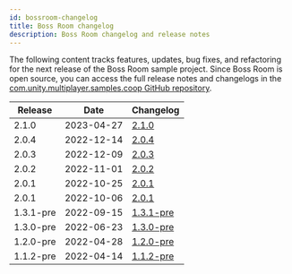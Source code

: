 ```yaml
---
id: bossroom-changelog
title: Boss Room changelog
description: Boss Room changelog and release notes
---
```


The following content tracks features, updates, bug fixes, and refactoring for the next release of the Boss Room sample project. Since Boss Room is open source, you can access the full release notes and changelogs in the [com.unity.multiplayer.samples.coop GitHub repository](https://github.com/Unity-Technologies/com.unity.multiplayer.samples.coop).

| Release | Date | Changelog |
|---|---|---|
| 2.1.0 | 2023-04-27 | [2.1.0](https://github.com/Unity-Technologies/com.unity.multiplayer.samples.coop/releases/tag/v2.1.0) |
| 2.0.4 | 2022-12-14 | [2.0.4](https://github.com/Unity-Technologies/com.unity.multiplayer.samples.coop/releases/tag/v2.0.4) |
| 2.0.3 | 2022-12-09 | [2.0.3](https://github.com/Unity-Technologies/com.unity.multiplayer.samples.coop/releases/tag/v2.0.3) |
| 2.0.2 | 2022-11-01 | [2.0.2](https://github.com/Unity-Technologies/com.unity.multiplayer.samples.coop/releases/tag/v2.0.2) |
| 2.0.1 | 2022-10-25 | [2.0.1](https://github.com/Unity-Technologies/com.unity.multiplayer.samples.coop/releases/tag/v2.0.1) |
| 2.0.1 | 2022-10-06 | [2.0.1](https://github.com/Unity-Technologies/com.unity.multiplayer.samples.coop/releases/tag/v2.0.0) |
| 1.3.1-pre | 2022-09-15 | [1.3.1-pre](https://github.com/Unity-Technologies/com.unity.multiplayer.samples.coop/releases/tag/v1.3.1-pre) |
| 1.3.0-pre | 2022-06-23 | [1.3.0-pre](https://github.com/Unity-Technologies/com.unity.multiplayer.samples.coop/releases/tag/v1.2.0-pre) |
| 1.2.0-pre | 2022-04-28 | [1.2.0-pre](https://github.com/Unity-Technologies/com.unity.multiplayer.samples.coop/releases/tag/v1.1.2-pre) |
| 1.1.2-pre | 2022-04-14 | [1.1.2-pre](https://github.com/Unity-Technologies/com.unity.multiplayer.samples.coop/releases/tag/v1.1.1-pre) |
